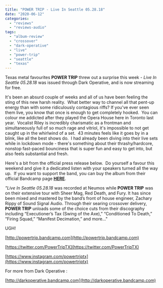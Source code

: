 ```yaml
---
title: "POWER TRIP - Live In Seattle 05.28.18"
date: "2020-06-12"
categories: 
  - "reviews"
  - "reviews-audio"
tags: 
  - "album-review"
  - "crossover"
  - "dark-operative"
  - "live"
  - "power-trip"
  - "seattle"
  - "texas"
---
```


Texas metal favourites **POWER TRIP** threw out a surprise this week - _Live In Seattle 05.28.18_ was issued through Dark Operative, and is now streaming for free.

It's been an absurd couple of weeks and all of us have been feeling the sting of this new harsh reality.  What better way to channel all that pent-up energy than with some ridiculously contagious riffs? If you've ever seen them live, you know that once is enough to get completely hooked.  You can colour me addicted after they played the Opera House here in Toronto last year.  Vocalist Riley is incredibly charismatic as a frontman and simultaneously full of so much rage and vitriol, it's impossible to not get caught up in the whirlwind of a set.  43 minutes feels like it goes by in a blink, like all the best shows do.  I had already been diving into their live sets while in lockdown mode - there's something about their thrashy/hardcore, nonstop fast-paced bounciness that is super fun and easy to get into, but also feels substantial and fresh.

Here's a bit from the official press release below.  Do yourself a favour this weekend and give it a dedicated listen with your speakers turned all the way up.  If you want to support the band, you can buy the album from their official Bandcamp page [**HERE**](http://powertrip.bandcamp.com).

_"Live In Seattle 05.28.18_ was recorded at Neumos while **POWER TRIP** was on their extensive tour with Sheer Mag, Red Death, and Fury. It has since been mixed and mastered by the band’s front of house engineer, Zachary Rippy of Sound Signal Audio. Through their searing crossover delivery, **POWER TRIP** unloads some of the choice cuts from their discography including “Executioner’s Tax (Swing of the Axe),” “Conditioned To Death,” “Firing Squad,” “Manifest Decimation,” and more..."

UGH!

[http://powertrip.bandcamp.com](http://powertrip.bandcamp.com)

[https://twitter.com/PowerTripTX](https://twitter.com/PowerTripTX)

[https://www.instagram.com/powertriptx](https://www.instagram.com/powertriptx)

For more from Dark Operative :

[http://darkoperative.bandcamp.com](http://darkoperative.bandcamp.com)
